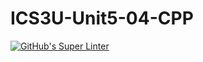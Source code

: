 # ICS3U-Unit5-04-CPP

[![GitHub's Super Linter](https://github.com/michael-clermont1/ICS3U-Unit5-04-CPP/workflows/GitHub's%20Super%20Linter/badge.svg)](https://github.com/michael-clermont1/ICS3U-Unit5-04-CPP/actions)
